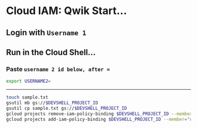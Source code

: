 # Cloud IAM: Qwik Start...
## Login with `Username 1`
## Run in the Cloud Shell...
### Paste `username 2 id below, after =`
```bash
export USERNAME2=
```
---
```bash
touch sample.txt
gsutil mb gs://$DEVSHELL_PROJECT_ID
gsutil cp sample.txt gs://$DEVSHELL_PROJECT_ID
gcloud projects remove-iam-policy-binding $DEVSHELL_PROJECT_ID --member="user:$USERNAME2" --role="roles/viewer"
gcloud projects add-iam-policy-binding $DEVSHELL_PROJECT_ID --member="user:$USERNAME2" --role="roles/storage.objectViewer"
```
